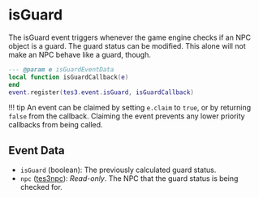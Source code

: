 # isGuard
<div class="search_terms" style="display: none">isguard</div>

<!---
	This file is autogenerated. Do not edit this file manually. Your changes will be ignored.
	More information: https://github.com/MWSE/MWSE/tree/master/docs
-->

The isGuard event triggers whenever the game engine checks if an NPC object is a guard. The guard status can be modified. This alone will not make an NPC behave like a guard, though.

```lua
--- @param e isGuardEventData
local function isGuardCallback(e)
end
event.register(tes3.event.isGuard, isGuardCallback)
```

!!! tip
	An event can be claimed by setting `e.claim` to `true`, or by returning `false` from the callback. Claiming the event prevents any lower priority callbacks from being called.

## Event Data

* `isGuard` (boolean): The previously calculated guard status.
* `npc` ([tes3npc](../types/tes3npc.md)): *Read-only*. The NPC that the guard status is being checked for.

